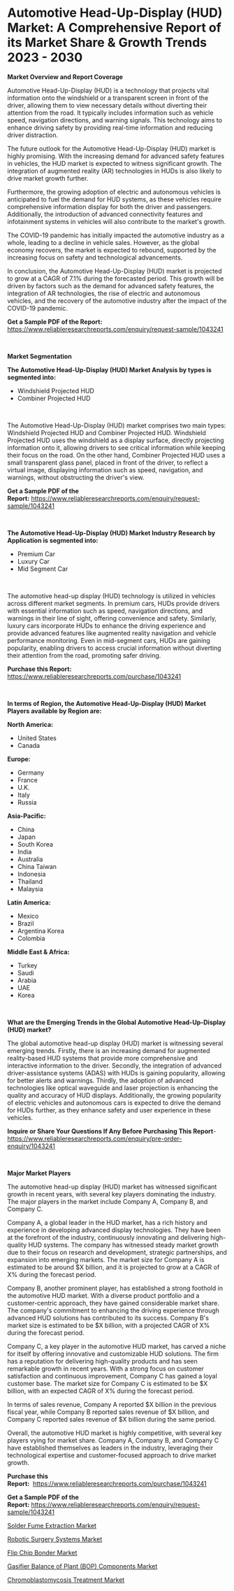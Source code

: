 <p><h1>Automotive Head-Up-Display (HUD) Market: A Comprehensive Report of its Market Share & Growth Trends 2023 - 2030</h1></p><p><strong>Market Overview and Report Coverage</strong></p>
<p><p>Automotive Head-Up-Display (HUD) is a technology that projects vital information onto the windshield or a transparent screen in front of the driver, allowing them to view necessary details without diverting their attention from the road. It typically includes information such as vehicle speed, navigation directions, and warning signals. This technology aims to enhance driving safety by providing real-time information and reducing driver distraction.</p><p>The future outlook for the Automotive Head-Up-Display (HUD) market is highly promising. With the increasing demand for advanced safety features in vehicles, the HUD market is expected to witness significant growth. The integration of augmented reality (AR) technologies in HUDs is also likely to drive market growth further.</p><p>Furthermore, the growing adoption of electric and autonomous vehicles is anticipated to fuel the demand for HUD systems, as these vehicles require comprehensive information display for both the driver and passengers. Additionally, the introduction of advanced connectivity features and infotainment systems in vehicles will also contribute to the market's growth.</p><p>The COVID-19 pandemic has initially impacted the automotive industry as a whole, leading to a decline in vehicle sales. However, as the global economy recovers, the market is expected to rebound, supported by the increasing focus on safety and technological advancements.</p><p>In conclusion, the Automotive Head-Up-Display (HUD) market is projected to grow at a CAGR of 7.1% during the forecasted period. This growth will be driven by factors such as the demand for advanced safety features, the integration of AR technologies, the rise of electric and autonomous vehicles, and the recovery of the automotive industry after the impact of the COVID-19 pandemic.</p></p>
<p><strong>Get a Sample PDF of the Report:</strong> <a href="https://www.reliableresearchreports.com/enquiry/request-sample/1043241">https://www.reliableresearchreports.com/enquiry/request-sample/1043241</a></p>
<p>&nbsp;</p>
<p><strong>Market Segmentation</strong></p>
<p><strong>The Automotive Head-Up-Display (HUD) Market Analysis by types is segmented into:</strong></p>
<p><ul><li>Windshield Projected HUD</li><li>Combiner Projected HUD</li></ul></p>
<p>&nbsp;</p>
<p><p>The Automotive Head-Up-Display (HUD) market comprises two main types: Windshield Projected HUD and Combiner Projected HUD. Windshield Projected HUD uses the windshield as a display surface, directly projecting information onto it, allowing drivers to see critical information while keeping their focus on the road. On the other hand, Combiner Projected HUD uses a small transparent glass panel, placed in front of the driver, to reflect a virtual image, displaying information such as speed, navigation, and warnings, without obstructing the driver's view.</p></p>
<p><strong>Get a Sample PDF of the Report:</strong>&nbsp;<a href="https://www.reliableresearchreports.com/enquiry/request-sample/1043241">https://www.reliableresearchreports.com/enquiry/request-sample/1043241</a></p>
<p>&nbsp;</p>
<p><strong>The Automotive Head-Up-Display (HUD) Market Industry Research by Application is segmented into:</strong></p>
<p><ul><li>Premium Car</li><li>Luxury Car</li><li>Mid Segment Car</li></ul></p>
<p>&nbsp;</p>
<p><p>The automotive head-up display (HUD) technology is utilized in vehicles across different market segments. In premium cars, HUDs provide drivers with essential information such as speed, navigation directions, and warnings in their line of sight, offering convenience and safety. Similarly, luxury cars incorporate HUDs to enhance the driving experience and provide advanced features like augmented reality navigation and vehicle performance monitoring. Even in mid-segment cars, HUDs are gaining popularity, enabling drivers to access crucial information without diverting their attention from the road, promoting safer driving.</p></p>
<p><strong>Purchase this Report:</strong>&nbsp; <a href="https://www.reliableresearchreports.com/purchase/1043241">https://www.reliableresearchreports.com/purchase/1043241</a></p>
<p>&nbsp;</p>
<p><strong>In terms of Region, the Automotive Head-Up-Display (HUD) Market Players available by Region are:</strong></p>
<p>
    <p> <strong> North America: </strong>
        <ul>
            <li>United States</li>
            <li>Canada</li>
        </ul>
        </p> 
    <p> <strong> Europe: </strong>
        <ul>
            <li>Germany</li>
            <li>France</li>
            <li>U.K.</li>
            <li>Italy</li>
            <li>Russia</li>
        </ul>
        </p> 
    <p> <strong> Asia-Pacific: </strong>
        <ul>
            <li>China</li>
            <li>Japan</li>
            <li>South Korea</li>
            <li>India</li>
            <li>Australia</li>
            <li>China Taiwan</li>
            <li>Indonesia</li>
            <li>Thailand</li>
            <li>Malaysia</li>
        </ul>
        </p> 
    <p> <strong> Latin America: </strong>
        <ul>
            <li>Mexico</li>
            <li>Brazil</li>
            <li>Argentina Korea</li>
            <li>Colombia</li>
        </ul>
        </p> 
    <p> <strong> Middle East & Africa: </strong>
        <ul>
            <li>Turkey</li>
            <li>Saudi</li>
            <li>Arabia</li>
            <li>UAE</li>
            <li>Korea</li>
        </ul>
    </p>
    </p>
<p>&nbsp;</p>
<p><strong>What are the Emerging Trends in the Global Automotive Head-Up-Display (HUD) market?</strong></p>
<p><p>The global automotive head-up display (HUD) market is witnessing several emerging trends. Firstly, there is an increasing demand for augmented reality-based HUD systems that provide more comprehensive and interactive information to the driver. Secondly, the integration of advanced driver-assistance systems (ADAS) with HUDs is gaining popularity, allowing for better alerts and warnings. Thirdly, the adoption of advanced technologies like optical waveguide and laser projection is enhancing the quality and accuracy of HUD displays. Additionally, the growing popularity of electric vehicles and autonomous cars is expected to drive the demand for HUDs further, as they enhance safety and user experience in these vehicles.</p></p>
<p><strong>Inquire or Share Your Questions If Any Before Purchasing This Report</strong>- <a href="https://www.reliableresearchreports.com/enquiry/pre-order-enquiry/1043241">https://www.reliableresearchreports.com/enquiry/pre-order-enquiry/1043241</a></p>
<p>&nbsp;</p>
<p><strong>Major Market Players</strong></p>
<p><p>The automotive head-up display (HUD) market has witnessed significant growth in recent years, with several key players dominating the industry. The major players in the market include Company A, Company B, and Company C.</p><p>Company A, a global leader in the HUD market, has a rich history and experience in developing advanced display technologies. They have been at the forefront of the industry, continuously innovating and delivering high-quality HUD systems. The company has witnessed steady market growth due to their focus on research and development, strategic partnerships, and expansion into emerging markets. The market size for Company A is estimated to be around $X billion, and it is projected to grow at a CAGR of X% during the forecast period.</p><p>Company B, another prominent player, has established a strong foothold in the automotive HUD market. With a diverse product portfolio and a customer-centric approach, they have gained considerable market share. The company's commitment to enhancing the driving experience through advanced HUD solutions has contributed to its success. Company B's market size is estimated to be $X billion, with a projected CAGR of X% during the forecast period.</p><p>Company C, a key player in the automotive HUD market, has carved a niche for itself by offering innovative and customizable HUD solutions. The firm has a reputation for delivering high-quality products and has seen remarkable growth in recent years. With a strong focus on customer satisfaction and continuous improvement, Company C has gained a loyal customer base. The market size for Company C is estimated to be $X billion, with an expected CAGR of X% during the forecast period.</p><p>In terms of sales revenue, Company A reported $X billion in the previous fiscal year, while Company B reported sales revenue of $X billion, and Company C reported sales revenue of $X billion during the same period.</p><p>Overall, the automotive HUD market is highly competitive, with several key players vying for market share. Company A, Company B, and Company C have established themselves as leaders in the industry, leveraging their technological expertise and customer-focused approach to drive market growth.</p></p>
<p><strong>Purchase this Report:</strong>&nbsp;&nbsp;<a href="https://www.reliableresearchreports.com/purchase/1043241">https://www.reliableresearchreports.com/purchase/1043241</a></p>
<p></p>
<p><strong>Get a Sample PDF of the Report:</strong>&nbsp;<a href="https://www.reliableresearchreports.com/enquiry/request-sample/1043241">https://www.reliableresearchreports.com/enquiry/request-sample/1043241</a></p>
<p><p><a href="https://www.linkedin.com/pulse/decoding-solder-fume-extraction-market-deep-dive-latest-opzce/">Solder Fume Extraction Market</a></p><p><a href="https://github.com/sndrkn/Market-Research-Report-List-1/blob/main/robotic-surgery-systems-market.md">Robotic Surgery Systems Market</a></p><p><a href="https://www.linkedin.com/pulse/flip-chip-bonder-market-research-report-unlocks-analysis-financial-ke2qe/">Flip Chip Bonder Market</a></p><p><a href="https://github.com/melchekhinf/Market-Research-Report-List-1/blob/main/gasifier-balance-of-plant-bop-components-market.md">Gasifier Balance of Plant (BOP) Components Market</a></p><p><a href="https://medium.com/@tommiefadel2023/chromoblastomycosis-treatment-market-size-cagr-trends-2024-2030-f265a67ceaa2">Chromoblastomycosis Treatment Market</a></p></p>
